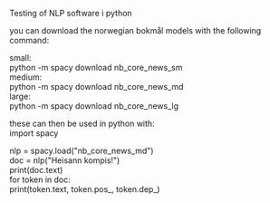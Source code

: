 Testing of NLP software i python  

you can download the norwegian bokmål models with the following command:  

small:  
python -m spacy download nb_core_news_sm  
medium:  
python -m spacy download nb_core_news_md  
large:  
python -m spacy download nb_core_news_lg  

these can then be used in python with:  
import spacy  

nlp = spacy.load("nb_core_news_md")  
doc = nlp("Heisann kompis!")  
print(doc.text)  
for token in doc:  
    print(token.text, token.pos_, token.dep_)  

